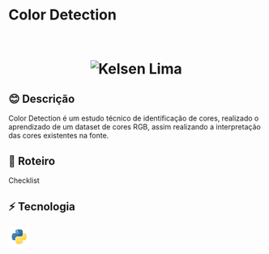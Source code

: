 # Color Detection
<h1 align="center">
  <br>
  <img src="https://github.com/kelsenlima/detectetion-color/blob/main/Color%20Detection.gif" alt="Kelsen Lima" height="320" width="320">
</h1>

## :blush: **Descrição**

Color Detection é um estudo técnico de identificação de cores, realizado o aprendizado de um dataset de cores RGB, assim realizando a interpretação das cores existentes na fonte.

## :dizzy: **Roteiro**

Checklist

## :zap: **Tecnologia**

<img align="left" alt="Python" width="42px" src="https://raw.githubusercontent.com/github/explore/80688e429a7d4ef2fca1e82350fe8e3517d3494d/topics/python/python.png" />

<br>
<br>


